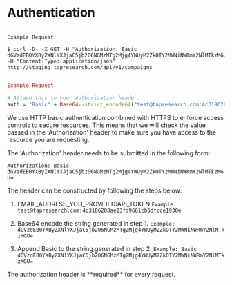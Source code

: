 # Authentication

```shell

Example Request

$ curl -D- -X GET -H "Authorization: Basic dGVzdEB0YXByZXNlYXJjaC5jb206NGMzMTg2Mjg4YWUyM2ZkOTY2MWNiNWRmY2NlMTkzMGU="
-H "Content-Type: application/json" http://staging.tapresearch.com/api/v1/campaigns

```

```ruby

Example Request

# Attach this to your Authorization header.
auth = "Basic" + Base64::strict_encode64("test@tapresearch.com:4c3186288ae23fd9661cb5dfcce1930e")


```

We use HTTP basic authentication combined with HTTPS to enforce access controls to secure resources. This means that we will check
the value passed in the 'Authorization' header to make sure you have access to the resource you are requesting.

The 'Authorization' header needs to be submitted in the following form:

`Authorization: Basic dGVzdEB0YXByZXNlYXJjaC5jb206NGMzMTg2Mjg4YWUyM2ZkOTY2MWNiNWRmY2NlMTkzMGU=`

The header can be constructed by following the steps below:

1. EMAIL_ADDRESS_YOU_PROVIDED:API_TOKEN
`Example: test@tapresearch.com:4c3186288ae23fd9661cb5dfcce1930e`

2. Base64 encode the string generated in step 1.
`Example: dGVzdEB0YXByZXNlYXJjaC5jb206NGMzMTg2Mjg4YWUyM2ZkOTY2MWNiNWRmY2NlMTkzMGU=`

3. Append Basic to the string generated in step 2.
`Example: Basic dGVzdEB0YXByZXNlYXJjaC5jb206NGMzMTg2Mjg4YWUyM2ZkOTY2MWNiNWRmY2NlMTkzMGU=`

<aside class="info">
The authorization header is **required** for every request.
</aside>